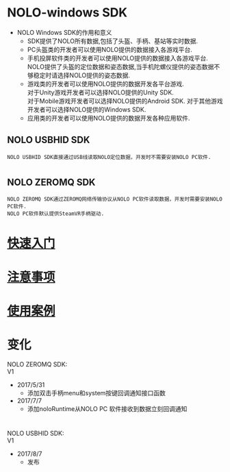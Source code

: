 # NOLO-windows SDK   
- NOLO Windows SDK的作用和意义  
    * SDK提供了NOLO所有数据,包括了头盔、手柄、基站等实时数据. 
    * PC头盔类的开发者可以使用NOLO提供的数据接入各游戏平台.  
    * 手机投屏软件类的开发者可以使用NOLO提供的数据接入各游戏平台.  
      NOLO提供了头盔的定位数据和姿态数据,当手机陀螺仪提供的姿态数据不够稳定时请选择NOLO提供的姿态数据.  
    * 游戏类的开发者可以使用NOLO提供的数据开发各平台游戏.  
      对于Unity游戏开发者可以选择NOLO提供的Unity SDK.  
      对于Mobile游戏开发者可以选择NOLO提供的Android SDK.
      对于其他游戏开发者可以选择NOLO提供的Windows SDK.  
    * 应用类的开发者可以使用NOLO提供的数据开发各种应用软件. 
## NOLO USBHID SDK
    NOLO USBHID SDK直接通过USB线读取NOLO定位数据，开发时不需要安装NOLO PC软件.
#
## NOLO ZEROMQ SDK
    NOLO ZEROMQ SDK通过ZEROMQ网络传输协议从NOLO PC软件读取数据，开发时需要安装NOLO PC软件.    
    NOLO PC软件默认提供SteamVR手柄驱动.  
#  [快速入门](https://github.com/NOLOVR/NOLO-Windows-SDK/blob/master/GetStarted_CN.md)  
#  [注意事项](https://github.com/NOLOVR/NOLO-Windows-SDK/blob/master/NOLOVR/NOLO_USBHID_SDK/Notice_CN.pdf)
#  [使用案例](https://github.com/NOLOVR/NOLO-Windows-SDK/tree/master/Examples)
# 变化  
NOLO ZEROMQ SDK:  
V1
- 2017/5/31 
  * 添加双击手柄menu和system按键回调通知接口函数  
- 2017/7/7  
  * 添加noloRuntime从NOLO PC 软件接收到数据立刻回调通知  
#
NOLO USBHID SDK:  
V1
- 2017/8/7
  * 发布

#

        
        

